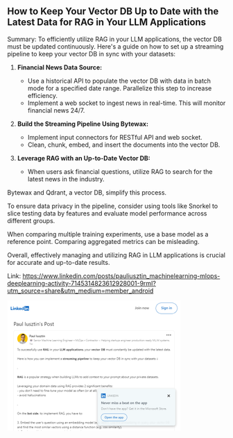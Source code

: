 ## How to Keep Your Vector DB Up to Date with the Latest Data for RAG in Your LLM Applications
Summary: To efficiently utilize RAG in your LLM applications, the vector DB must be updated continuously. Here's a guide on how to set up a streaming pipeline to keep your vector DB in sync with your datasets:

1. **Financial News Data Source:**
   - Use a historical API to populate the vector DB with data in batch mode for a specified date range. Parallelize this step to increase efficiency.
   - Implement a web socket to ingest news in real-time. This will monitor financial news 24/7.

2. **Build the Streaming Pipeline Using Bytewax:**
   - Implement input connectors for RESTful API and web socket.
   - Clean, chunk, embed, and insert the documents into the vector DB.

3. **Leverage RAG with an Up-to-Date Vector DB:**
   - When users ask financial questions, utilize RAG to search for the latest news in the industry.

Bytewax and Qdrant, a vector DB, simplify this process.

To ensure data privacy in the pipeline, consider using tools like Snorkel to slice testing data by features and evaluate model performance across different groups.

When comparing multiple training experiments, use a base model as a reference point. Comparing aggregated metrics can be misleading.

Overall, effectively managing and utilizing RAG in LLM applications is crucial for accurate and up-to-date results.

Link: https://www.linkedin.com/posts/pauliusztin_machinelearning-mlops-deeplearning-activity-7145314823612928001-9rmI?utm_source=share&utm_medium=member_android

<img src="/img/b8b44086-4dbb-4395-8c1d-c9307f21d424.png" width="400" />
<br/><br/>
